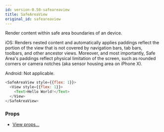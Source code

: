 ```yaml
---
id: version-0.50-safeareaview
title: SafeAreaView
original_id: safeareaview
---
```


Render content within safe area boundaries of an device.

iOS: Renders nested content and automatically applies paddings reflect the portion of the view that is not covered by navigation bars, tab bars, toolbars, and other ancestor views. Moreover, and most importantly, Safe Area's paddings reflect physical limitation of the screen, such as rounded corners or camera notches (aka sensor housing area on iPhone X).

Android: Not applicable.

```javascript
<SafeAreaView style={{flex: 1}}>
  <View style={{flex: 1}}>
    <Text>Hello World!</Text>
  </View>
</SafeAreaView>
```

### Props

* [View props...](view.md#props)

